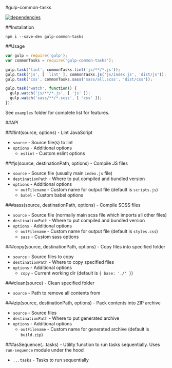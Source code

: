#gulp-common-tasks

[![dependencies](https://david-dm.org/bahmutov/xplain.png)](https://david-dm.org/bahmutov/xplain)

##Installation
```
npm i --save-dev gulp-common-tasks
```

##Usage

```javascript
var gulp = require('gulp');
var commonTasks = require('gulp-common-tasks');

gulp.task('lint', commonTasks.lint('js/**/*.js'));
gulp.task('js', [ 'lint' ], commonTasks.js('js/index.js', 'dist/js'));
gulp.task('css', commonTasks.sass('sass/all.scss', 'dist/css'));

gulp.task('watch', function() {
  gulp.watch('js/**/*.js', [ 'js' ]);
  gulp.watch('sass/**/*.scss', [ 'css' ]);
});
```

See `examples` folder for complete list for features.

##API

###lint(source, options) - Lint JavaScript
  * `source` - Source file(s) to lint
  * `options` - Additional options
    * `eslint` - Custom eslint options

###js(source, destinationPath, options) - Compile JS files
  * `source` - Source file (usually main `index.js` file)
  * `destinationPath` - Where to put compiled and bundled version
  * `options` - Additional options
    * `outFilename` - Custom name for output file (default is `scripts.js`)
    * `babel` - Custom babel options

###sass(source, destinationPath, options) - Compile SCSS files
  * `source` - Source file (normally main scss file which imports all other files)
  * `destinationPath` - Where to put compiled and bundled version
  * `options` - Additional options
    * `outFilename` - Custom name for output file (default is `styles.css`)
    * `sass` - Custom sass options

###copy(source, destinationPath, options) - Copy files into specified folder
  * `source` - Source files to copy
  * `destinationPath` - Where to copy specified files
  * `options` - Additional options
    * `copy` - Current working dir (default is `{ base: './' }`)

###clean(source) - Clean specified folder
  * `source` - Path to remove all contents from

###zip(source, destinationPath, options) - Pack contents into ZIP archive
  * `source` - Source files
  * `destinationPath` - Where to put generated archive
  * `options` - Additional options
    * `outFilename` - Custom name for generated archive (default is `build.zip`)

###asSequence(...tasks) - Utility function to run tasks sequentially. Uses `run-sequence` module under the hood
  * `...tasks` - Tasks to run sequentially
